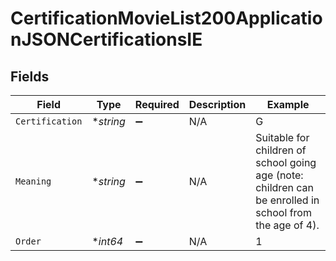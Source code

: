 # CertificationMovieList200ApplicationJSONCertificationsIE


## Fields

| Field                                                                                                   | Type                                                                                                    | Required                                                                                                | Description                                                                                             | Example                                                                                                 |
| ------------------------------------------------------------------------------------------------------- | ------------------------------------------------------------------------------------------------------- | ------------------------------------------------------------------------------------------------------- | ------------------------------------------------------------------------------------------------------- | ------------------------------------------------------------------------------------------------------- |
| `Certification`                                                                                         | **string*                                                                                               | :heavy_minus_sign:                                                                                      | N/A                                                                                                     | G                                                                                                       |
| `Meaning`                                                                                               | **string*                                                                                               | :heavy_minus_sign:                                                                                      | N/A                                                                                                     | Suitable for children of school going age (note: children can be enrolled in school from the age of 4). |
| `Order`                                                                                                 | **int64*                                                                                                | :heavy_minus_sign:                                                                                      | N/A                                                                                                     | 1                                                                                                       |